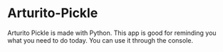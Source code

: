 # Arturito-Pickle
Arturito Pickle is made with Python. This app is good for reminding you what you need to do today.
You can use it through the console.
